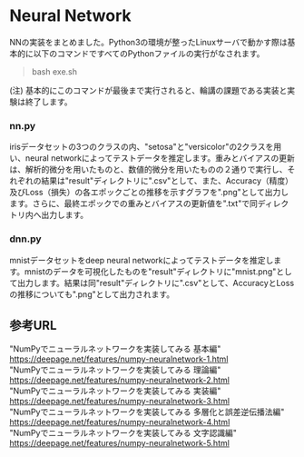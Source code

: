 # Neural Network
NNの実装をまとめました。Python3の環境が整ったLinuxサーバで動かす際は基本的に以下のコマンドですべてのPythonファイルの実行がなされます。

> bash exe.sh

(注) 基本的にこのコマンドが最後まで実行されると、輪講の課題である実装と実験は終了します。

### nn.py
irisデータセットの3つのクラスの内、"setosa"と"versicolor"の2クラスを用い、neural networkによってテストデータを推定します。重みとバイアスの更新は、解析的微分を用いたものと、数値的微分を用いたものの２通りで実行し、それぞれの結果は"result"ディレクトリに".csv"として、また、Accuracy（精度）及びLoss（損失）の各エポックごとの推移を示すグラフを".png"として出力します。さらに、最終エポックでの重みとバイアスの更新値を".txt"で同ディレクトリ内へ出力します。

### dnn.py
mnistデータセットをdeep neural networkによってテストデータを推定します。mnistのデータを可視化したものを"result"ディレクトリに"mnist.png"として出力します。結果は同"result"ディレクトリに".csv"として、AccuracyとLossの推移についても".png"として出力されます。

## 参考URL
"NumPyでニューラルネットワークを実装してみる 基本編"  
 https://deepage.net/features/numpy-neuralnetwork-1.html  
"NumPyでニューラルネットワークを実装してみる 理論編"  
https://deepage.net/features/numpy-neuralnetwork-2.html  
"NumPyでニューラルネットワークを実装してみる 実装編"  
https://deepage.net/features/numpy-neuralnetwork-3.html  
"NumPyでニューラルネットワークを実装してみる 多層化と誤差逆伝播法編"  
https://deepage.net/features/numpy-neuralnetwork-4.html  
"NumPyでニューラルネットワークを実装してみる 文字認識編"
https://deepage.net/features/numpy-neuralnetwork-5.html
